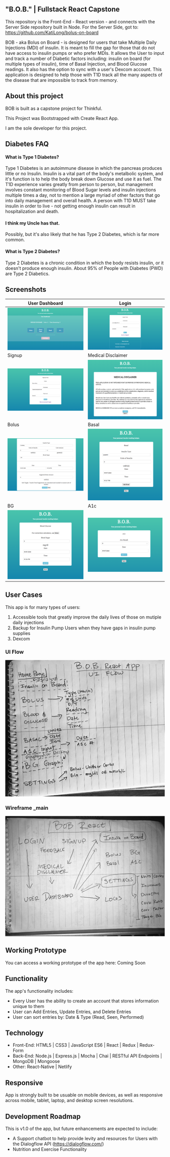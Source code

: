 ## "B.O.B." | Fullstack React Capstone
This repository is the Front-End - React version - and connects with the Server Side repository built in Node. For the Server Side, got to: https://github.com/KatiLong/bolus-on-board

BOB - aka Bolus on Board - is designed for users that take Multiple Daily Injections (MDI) of insulin. It is meant to fill the gap for those that do not have access to insulin pumps or who prefer MDIs. It allows the User to input and track a number of Diabetic factors including: insulin on board (for multiple types of insulin), time of Basal Injection, and Blood Glucose readings. It also has the option to sync with a user's Dexcom account. This application is designed to help those with T1D track all the many aspects of the disease that are impossible to track from memory.

## About this project
BOB is built as a capstone project for Thinkful.

This Project was Bootstrapped with Create React App.

I am the sole developer for this project.

## Diabetes FAQ
#### What is Type 1 Diabetes?
Type 1 Diabetes is an autoimmune disease in which the pancreas produces little or no Insulin. Insulin is a vital part of the body's metalbolic system, and it's function is to help the body break down Glucose and use it as fuel. The T1D experience varies greatly from person to person, but management involves constant monitoring of Blood Sugar levels and insulin injections multiple times a day, not to mention a large myriad of other factors that go into daily management and overall health. A person with T1D MUST take insulin in order to live - not getting enough insulin can result in hospitalization and death.

#### I think my Uncle has that.
Possibly, but it's also likely that he has Type 2 Diabetes, which is far more common.

#### What is Type 2 Diabetes?
Type 2 Diabetes is a chronic condition in which the body resists insulin, or it doesn't produce enough insulin. About 95% of People with Diabetes (PWD) are Type 2 Diabetics.

## Screenshots
| User Dashboard  | Login |
| ------------- | ------------- |
| ![User Dashboard](https://github.com/KatiLong/bolus-on-board-react/blob/master/github-images/userdashboard.png) | ![Login](https://github.com/KatiLong/bolus-on-board-react/blob/master/github-images/login.png)|
| Signup  | Medical Disclaimer  |
| ![Signup](https://github.com/KatiLong/bolus-on-board-react/blob/master/github-images/signup.png) | ![Medical Disclaimer](https://github.com/KatiLong/bolus-on-board-react/blob/master/github-images/disclaimer.png)|
| Bolus  | Basal  |
| ![Bolus](https://github.com/KatiLong/bolus-on-board-react/blob/master/github-images/bolus.png) | ![Basal](https://github.com/KatiLong/bolus-on-board-react/blob/master/github-images/basal.png)|
| BG  | A1c  |
| ![BG](https://github.com/KatiLong/bolus-on-board-react/blob/master/github-images/bg.png) | ![A1c](https://github.com/KatiLong/bolus-on-board-react/blob/master/github-images/a1c.png)|

## User Cases
This app is for many types of users:
1. Accessible tools that greatly improve the daily lives of those on mutiple daily injections
2. Backup for Insulin Pump Users when they have gaps in insulin pump supplies
3. Dexcom

### UI Flow
![UI Flow handwritten draft](https://github.com/KatiLong/bolus-on-board-react/blob/master/github-images/uiflowv1.jpg)

### Wireframe _main
![Wireframe _Main](https://github.com/KatiLong/bolus-on-board-react/blob/master/github-images/wireframe.jpg)

## Working Prototype
You can access a working prototype of the app here: Coming Soon

## Functionality
The app's functionality includes:
* Every User has the ability to create an account that stores information unique to them
* User can Add Entries, Update Entries, and Delete Entries
* User can sort entries by: Date & Type (Read, Seen, Performed)

## Technology
* Front-End: HTML5 | CSS3 | JavaScript ES6 | React | Redux | Redux-Form
* Back-End: Node.js | Express.js | Mocha | Chai | RESTful API Endpoints | MongoDB | Mongoose
* Other: React-Native | Netlify


## Responsive
App is strongly built to be usuable on mobile devices, as well as responsive across mobile, tablet, laptop, and desktop screen resolutions.

## Development Roadmap
This is v1.0 of the app, but future enhancements are expected to include:
* A Support chatbot to help provide levity and resources for Users with the Dialogflow API (https://dialogflow.com/)
* Nutrition and Exercise Functionality
